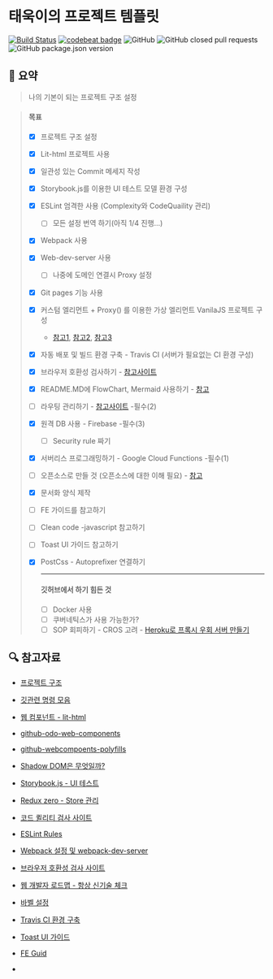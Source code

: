 # 태욱이의 프로젝트 템플릿

[![Build Status](https://travis-ci.org/taeuk-gang/my-project.svg?branch=master)](https://travis-ci.org/taeuk-gang/my-project) [![codebeat badge](https://codebeat.co/badges/fa88fd81-fc65-45a7-8618-d3314ef87c21)](https://codebeat.co/projects/github-com-taeuk-gang-my-project-master) ![GitHub](https://img.shields.io/github/license/taeuk-gang/taeuk-template.svg) ![GitHub closed pull requests](https://img.shields.io/github/issues-pr-closed/taeuk-gang/taeuk-template.svg) ![GitHub package.json version](https://img.shields.io/github/package-json/v/taeuk-gang/taeuk-template.svg)

## :memo: 요약
> 나의 기본이 되는 프로젝트 구조 설정

> #### 목표
>
> - [x] 프로젝트 구조 설정
>
> - [x] Lit-html 프로젝트 사용
>
> - [x] 일관성 있는 Commit 메세지 작성
>
> - [x] Storybook.js를 이용한 UI 테스트 모델 환경 구성
>
> - [x] ESLint 엄격한 사용 (Complexity와 CodeQuaility 관리) 
>   
>   - [ ] 모든 설정 번역 하기(아직 1/4 진행...)
>   
> - [x] Webpack 사용
>
> - [x] Web-dev-server 사용
>   
>   - [ ] 나중에 도메인 연결시 Proxy 설정
>   
> - [x] Git pages 기능 사용
>
> - [x] 커스텀 엘리먼트 + Proxy() 를 이용한 가상 엘리먼트 VanilaJS 프로젝트 구성
>   
>   - [참고1](https://dev-momo.tistory.com/entry/javascript-ES6-Proxy), [참고2](https://stackblitz.com/edit/2-way-bind-exapmle?file=index.js), [참고3](https://meetup.toast.com/posts/158)
>   
> - [x] 자동 배포 및 빌드 환경 구축 - Travis CI (서버가 필요없는 CI 환경 구성)
>
> - [x] 브라우저 호환성 검사하기 - [참고사이트](https://caniuse.com/#feat=shadowdomv1)
>
> - [x] README.MD에 FlowChart, Mermaid 사용하기 - [참고](https://baemincheon.tistory.com/29)
>
> - [ ] 라우팅 관리하기 - [참고사이트](https://poiemaweb.com/js-spa) -필수(2)
>
> - [x] 원격 DB 사용 - Firebase -필수(3)
>
>   - [ ] Security rule 짜기
>
> - [x] 서버리스 프로그래밍하기 - Google Cloud Functions -필수(1)
>
> - [ ] 오픈소스로 만들 것 (오픈소스에 대한 이해 필요) - [참고](https://janelia-flyem.github.io/licenses.html)
>
> - [x] 문서화 양식 제작
>
> - [ ] FE 가이드를 참고하기
>
> - [ ] Clean code -javascript 참고하기
>
> - [ ] Toast UI 가이드 참고하기
>
> - [x] PostCss - Autoprefixer 연결하기
>
>   --------------------
>
>   #### 깃허브에서 하기 힘든 것
>
>   - [ ] Docker 사용
>   - [ ] 쿠버네틱스가 사용 가능한가?
>   - [ ] SOP 회피하기 - CROS 고려 - [Heroku로 프록시 우회 서버 만들기](https://github.com/Rob--W/cors-anywhere)



## :mag: 참고자료

- [프로젝트 구조](https://joshua1988.github.io/web-development/vuejs/vue-structure/)
- [깃관련 명령 모음](https://github.com/mingrammer/git-tips/blob/master/README.md#%EC%B6%A9%EB%8F%8C%EB%90%9C-%EB%AA%A8%EB%93%A0-%ED%8C%8C%EC%9D%BC-%EB%82%98%EC%97%B4%ED%95%98%EA%B8%B0)
- [웹 컴포넌트 - lit-html](https://kyu.io/%EC%9B%B9-%EC%BB%B4%ED%8F%AC%EB%84%8C%ED%8A%B85%e2%80%8a-%e2%80%8alit-html%EB%A1%9C-%EB%A6%AC%EC%97%91%ED%8A%B8%EC%B2%98%EB%9F%BC-%EC%BD%94%EB%94%A9%ED%95%98%EA%B8%B0/)
- [github-odo-web-components](https://github.com/kyuwoo-choi/todo-web-components)
- [github-webcompoents-polyfills](https://github.com/webcomponents/polyfills/tree/master/packages/webcomponentsjs#how-to-use)

- [Shadow DOM은 무엇일까?](https://wit.nts-corp.com/2019/03/27/5552)

- [Storybook.js - UI 테스트](https://release-3-4--storybooks-polymer.netlify.com/?selectedKind=Welcome&selectedStory=Welcome&full=0&addons=1&stories=1&panelRight=0&addonPanel=storybook%2Fstories%2Fstories-panel)

- [Redux zero - Store 관리](https://github.com/redux-zero/redux-zero)

- [코드 퀼리티 검사 사이트](https://codebeat.co/projects/github-com-taeuk-gang-my-project-master)

- [ESLint Rules](https://eslint.org/docs/rules/)

- [Webpack 설정 및 webpack-dev-server](https://www.daleseo.com/webpack-development/)

- [브라우저 호환성 검사 사이트](https://caniuse.com/#feat=shadowdomv1)

- [웹 개발자 로드맵 - 항상 신기술 체크](https://github.com/devJang/developer-roadmap)

- [바벨 설정](https://babeljs.io/docs/en/babel-register)

- [Travis CI 환경 구축](https://d2.naver.com/helloworld/2564557)
- [Toast UI 가이드](https://ui.toast.com/weekly-pick/ko/)
- [FE Guid](https://ui.toast.com/fe-guide/ko/)
- 

